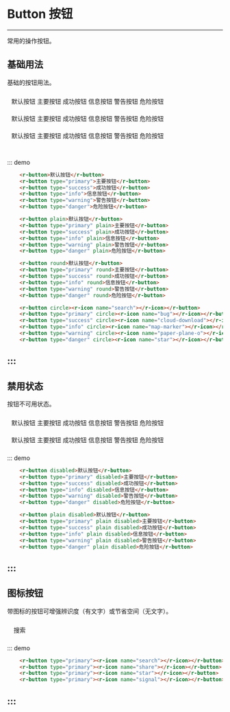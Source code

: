 # Button 按钮
----
常用的操作按钮。

## 基础用法

基础的按钮用法。

<div class="demo-block">
    <div style="padding:10px ">
      <r-button>默认按钮</r-button>
      <r-button type="primary">主要按钮</r-button>
      <r-button type="success">成功按钮</r-button>
      <r-button type="info">信息按钮</r-button>
      <r-button type="warning">警告按钮</r-button>
      <r-button type="danger">危险按钮</r-button>
    </div>
    <div style="padding:10px">
      <r-button plain>默认按钮</r-button>
      <r-button type="primary" plain>主要按钮</r-button>
      <r-button type="success" plain>成功按钮</r-button>
      <r-button type="info" plain>信息按钮</r-button>
      <r-button type="warning" plain>警告按钮</r-button>
      <r-button type="danger" plain>危险按钮</r-button>
    </div>
    <div style="padding:10px">
      <r-button round>默认按钮</r-button>
      <r-button type="primary" round>主要按钮</r-button>
      <r-button type="success" round>成功按钮</r-button>
      <r-button type="info" round>信息按钮</r-button>
      <r-button type="warning" round>警告按钮</r-button>
      <r-button type="danger" round>危险按钮</r-button>
    </div>
    <div style="padding:10px">
      <r-button circle><r-icon name="search"></r-icon></r-button>
      <r-button type="primary" circle><r-icon name="bug"></r-icon></r-button>
      <r-button type="success" circle><r-icon name="cloud-download"></r-icon></r-button>
      <r-button type="info" circle><r-icon name="map-marker"></r-icon></r-button>
      <r-button type="warning" circle><r-icon name="paper-plane-o"></r-icon></r-button>
      <r-button type="danger" circle><r-icon name="star"></r-icon></r-button>
    </div>
</div>

::: demo
```html
    <r-button>默认按钮</r-button>
    <r-button type="primary">主要按钮</r-button>
    <r-button type="success">成功按钮</r-button>
    <r-button type="info">信息按钮</r-button>
    <r-button type="warning">警告按钮</r-button>
    <r-button type="danger">危险按钮</r-button>

    <r-button plain>默认按钮</r-button>
    <r-button type="primary" plain>主要按钮</r-button>
    <r-button type="success" plain>成功按钮</r-button>
    <r-button type="info" plain>信息按钮</r-button>
    <r-button type="warning" plain>警告按钮</r-button>
    <r-button type="danger" plain>危险按钮</r-button>

    <r-button round>默认按钮</r-button>
    <r-button type="primary" round>主要按钮</r-button>
    <r-button type="success" round>成功按钮</r-button>
    <r-button type="info" round>信息按钮</r-button>
    <r-button type="warning" round>警告按钮</r-button>
    <r-button type="danger" round>危险按钮</r-button>

    <r-button circle><r-icon name="search"></r-icon></r-button>
    <r-button type="primary" circle><r-icon name="bug"></r-icon></r-button>
    <r-button type="success" circle><r-icon name="cloud-download"></r-icon></r-button>
    <r-button type="info" circle><r-icon name="map-marker"></r-icon></r-button>
    <r-button type="warning" circle><r-icon name="paper-plane-o"></r-icon></r-button>
    <r-button type="danger" circle><r-icon name="star"></r-icon></r-button>
```
:::
----

## 禁用状态

按钮不可用状态。


<div class="demo-block">
    <div style="padding:10px ">
      <r-button disabled>默认按钮</r-button>
      <r-button type="primary" disabled>主要按钮</r-button>
      <r-button type="success" disabled>成功按钮</r-button>
      <r-button type="info" disabled>信息按钮</r-button>
      <r-button type="warning" disabled>警告按钮</r-button>
      <r-button type="danger" disabled>危险按钮</r-button>
    </div>
    <div style="padding:10px">
      <r-button plain disabled>默认按钮</r-button>
      <r-button type="primary" plain disabled>主要按钮</r-button>
      <r-button type="success" plain disabled>成功按钮</r-button>
      <r-button type="info" plain disabled>信息按钮</r-button>
      <r-button type="warning" plain disabled>警告按钮</r-button>
      <r-button type="danger" plain disabled>危险按钮</r-button>
    </div>
</div>

::: demo
```html
    <r-button disabled>默认按钮</r-button>
    <r-button type="primary" disabled>主要按钮</r-button>
    <r-button type="success" disabled>成功按钮</r-button>
    <r-button type="info" disabled>信息按钮</r-button>
    <r-button type="warning" disabled>警告按钮</r-button>
    <r-button type="danger" disabled>危险按钮</r-button>

    <r-button plain disabled>默认按钮</r-button>
    <r-button type="primary" plain disabled>主要按钮</r-button>
    <r-button type="success" plain disabled>成功按钮</r-button>
    <r-button type="info" plain disabled>信息按钮</r-button>
    <r-button type="warning" plain disabled>警告按钮</r-button>
    <r-button type="danger" plain disabled>危险按钮</r-button>
```
:::
----

## 图标按钮
带图标的按钮可增强辨识度（有文字）或节省空间（无文字）。

<div class="demo-block">
    <div style="padding:10px ">
      <r-button type="primary"><r-icon name="search"></r-icon><span style="margin-left: 5px">搜索</span></r-button>
      <r-button type="primary"><r-icon name="share"></r-icon></r-button>
      <r-button type="primary"><r-icon name="star"></r-icon></r-button>
      <r-button type="primary"><r-icon name="signal"></r-icon></r-button>
    </div>
</div>

::: demo
```html
    <r-button type="primary"><r-icon name="search"></r-icon></r-button>
    <r-button type="primary"><r-icon name="share"></r-icon></r-button>
    <r-button type="primary"><r-icon name="star"></r-icon></r-button>
    <r-button type="primary"><r-icon name="signal"></r-icon></r-button>
```
:::
----
